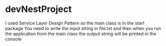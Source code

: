 # devNestProject
I used Service Layer Design Pattern so the main class is in the start package
You need to write the input string in file.txt and then when you run the application from the main class the output string will be printed in the console
